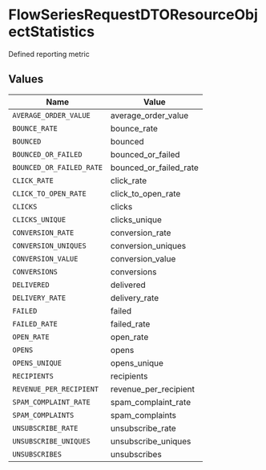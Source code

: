 # FlowSeriesRequestDTOResourceObjectStatistics

Defined reporting metric


## Values

| Name                     | Value                    |
| ------------------------ | ------------------------ |
| `AVERAGE_ORDER_VALUE`    | average_order_value      |
| `BOUNCE_RATE`            | bounce_rate              |
| `BOUNCED`                | bounced                  |
| `BOUNCED_OR_FAILED`      | bounced_or_failed        |
| `BOUNCED_OR_FAILED_RATE` | bounced_or_failed_rate   |
| `CLICK_RATE`             | click_rate               |
| `CLICK_TO_OPEN_RATE`     | click_to_open_rate       |
| `CLICKS`                 | clicks                   |
| `CLICKS_UNIQUE`          | clicks_unique            |
| `CONVERSION_RATE`        | conversion_rate          |
| `CONVERSION_UNIQUES`     | conversion_uniques       |
| `CONVERSION_VALUE`       | conversion_value         |
| `CONVERSIONS`            | conversions              |
| `DELIVERED`              | delivered                |
| `DELIVERY_RATE`          | delivery_rate            |
| `FAILED`                 | failed                   |
| `FAILED_RATE`            | failed_rate              |
| `OPEN_RATE`              | open_rate                |
| `OPENS`                  | opens                    |
| `OPENS_UNIQUE`           | opens_unique             |
| `RECIPIENTS`             | recipients               |
| `REVENUE_PER_RECIPIENT`  | revenue_per_recipient    |
| `SPAM_COMPLAINT_RATE`    | spam_complaint_rate      |
| `SPAM_COMPLAINTS`        | spam_complaints          |
| `UNSUBSCRIBE_RATE`       | unsubscribe_rate         |
| `UNSUBSCRIBE_UNIQUES`    | unsubscribe_uniques      |
| `UNSUBSCRIBES`           | unsubscribes             |